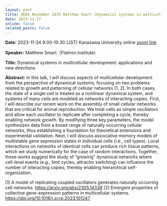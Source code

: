 ```yaml
---
layout: post
title: DEDS November 24th Matthew Smart (Dynamical systems in multicellular development) 
date: 2023-11-17
inline: false
related_posts: false
---
```


**Date:**  2023-11-24 9:00-10:30  (JST) Kanazawa University online [zoom link](https://us06web.zoom.us/meeting/register/tZ0udeusrDIoH9LemO_LQbPNkQxxFqpumTZO#/registration)

**Speaker:** Matthew Smart（Flatiron institute）

**Title:** Dynamical systems in multicellular development: applications and new
directions

**Abstract:** In this talk, I will discuss aspects of multicellular development
from the perspective of dynamical systems, focusing on two problems related
to growth and patterning of cellular networks [1, 2]. In both cases, the
state of a single cell is treated as a nonlinear dynamical system, and
systems of many cells are modeled as networks of interacting copies. First,
I will describe our recent work on the assembly of small cellular networks
that are critical for animal reproduction. We treat cells as simple
oscillators and allow each oscillator to replicate after completing a
cycle, thereby enabling network growth. By modifying three key parameters,
the model synthesizes data from a broad range of naturally occurring
cellular networks, thus establishing a foundation for theoretical
extensions and experimental validation. Next, I will discuss associative
memory models of multistable gene expression states in individual cells
(i.e., cell types). Local interactions on networks of identical cells can
produce rich tissue patterns, which we study numerically for the case of
random interactions. Together, these works suggest the study of “growing”
dynamical networks where cell-level events (e.g., limit cycles, attractor
switching) can influence the number of interacting copies, thereby enabling
hierarchical self-organization.

[1] A model of replicating coupled oscillators generates naturally
occurring cell networks. https://arxiv.org/abs/2305.14338
[2] Emergent properties of collective gene-expression patterns in
multicellular systems. https://doi.org/10.1016/j.xcrp.2023.101247